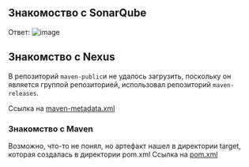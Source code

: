 ## Знакомоство с SonarQube


Ответ:
![image](https://user-images.githubusercontent.com/64410504/169588912-d30378cf-97b5-4940-ad84-e0839087d4cf.png)


## Знакомство с Nexus

В репозиторий `maven-public`и не удалось загрузить, поскольку он является группой репозиторией, использовал репозиторий `maven-releases`.

Ссылка на [maven-metadata.xml](https://github.com/yashamayurov/devops-netology/blob/main/09-ci-02-cicd/maven-metadata.xml)

### Знакомство с Maven

Возможно, что-то не понял, но артефакт нашел в директории target, которая создалась в директории pom.xml
Ссылка на [pom.xml](https://github.com/yashamayurov/devops-netology/blob/main/09-ci-02-cicd/pom.xml)
